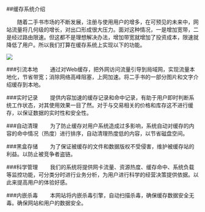 ##缓存系统介绍

　　随着二手书市场的不断发展，注册与使用用户的增多，在可预见的未来中，网站流量将几何级的增长，对出口形成很大压力。面对这种情况，一是增加宽带，二是经过路由限速。但这都不是理想解决办法，增加带宽就增加了投资成本，限速就降低了用户。所以我们打算在缓存系统上实现以下的功能。

![](http://i.imgur.com/5nNSCeo.png)

###引流本地
　　通过对Web缓存，把外网访问流量引导到局域网，实现流量本地化，节省带宽；消除网络高峰阻塞，上网加速。将二手书的一部分图片和文字介绍缓存到本地。

###实时记录
　　提供内容加速的缓存记录和命中记录，有助于用户即时判断系统工作状态，对其使用效果一目了然。对于与交易相关的价格和库存这不进行缓存，以保证数据的实时性和安全性。
 
###自动清理
　　为了防止缓存对用户系统造成过多影响，系统自动对缓存的内容的命中情况（热度）进行排序，自动清理热度低的内容，以节省磁盘空间。
  
###黑盒存储
　　为了保证被缓存的文件和数据版权不受侵害，维护被缓存站的利益。以防止被竞争者盗链。
 
###科学管理
　　我们的系统将提供网卡流量、资源热度、缓存命中、系统负载等监控功能，可分类分时进行业务分析，为用户进行科学的经营决策提供依据。以此来提高用户的体验好感。
 
###内嵌杀毒
　　本网站将内嵌杀毒引擎，自动扫描杀毒，确保缓存数据安全无毒。确保网站和用户的数据安全。

